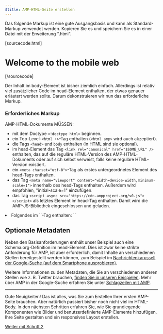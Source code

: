 ```yaml
---
$title: AMP-HTML-Seite erstellen
---
```


Das folgende Markup ist eine gute Ausgangsbasis und kann als Standard-Markup verwendet werden.
Kopieren Sie es und speichern Sie es in einer Datei mit der Erweiterung ".html".

[sourcecode:html]
<!doctype html>
<html amp lang="en">
  <head>
    <meta charset="utf-8">
    <title>Hello, AMPs</title>
    <link rel="canonical" href="http://example.ampproject.org/article-metadata.html" />
    <meta name="viewport" content="width=device-width,minimum-scale=1,initial-scale=1">
    <script type="application/ld+json">
      {
        "@context": "http://schema.org",
        "@type": "NewsArticle",
        "headline": "Open-source framework for publishing content",
        "datePublished": "2015-10-07T12:02:41Z",
        "image": [
          "logo.jpg"
        ]
      }
    </script>
    <style amp-boilerplate>body{-webkit-animation:-amp-start 8s steps(1,end) 0s 1 normal both;-moz-animation:-amp-start 8s steps(1,end) 0s 1 normal both;-ms-animation:-amp-start 8s steps(1,end) 0s 1 normal both;animation:-amp-start 8s steps(1,end) 0s 1 normal both}@-webkit-keyframes -amp-start{from{visibility:hidden}to{visibility:visible}}@-moz-keyframes -amp-start{from{visibility:hidden}to{visibility:visible}}@-ms-keyframes -amp-start{from{visibility:hidden}to{visibility:visible}}@-o-keyframes -amp-start{from{visibility:hidden}to{visibility:visible}}@keyframes -amp-start{from{visibility:hidden}to{visibility:visible}}</style><noscript><style amp-boilerplate>body{-webkit-animation:none;-moz-animation:none;-ms-animation:none;animation:none}</style></noscript>
    <script async src="https://cdn.ampproject.org/v0.js"></script>
  </head>
  <body>
    <h1>Welcome to the mobile web</h1>
  </body>
</html>
[/sourcecode]

Der Inhalt im body-Element ist bisher ziemlich einfach. Allerdings ist relativ viel zusätzlicher Code im head-Element enthalten, der etwas genauer erläutert werden sollte. Darum dekonstruieren wir nun das erforderliche Markup.

### Erforderliches Markup

AMP-HTML-Dokumente MÜSSEN:

  - mit dem Doctype `<!doctype html>` beginnen.
  - ein Top-Level-`<html ⚡>`-Tag enthalten (`<html amp>` wird auch akzeptiert).
  - die Tags `<head>` und `body` enthalten (in HTML sind sie optional).
  - im head-Element das Tag `<link rel="canonical" href="$SOME_URL" />` enthalten, das auf die reguläre HTML-Version des AMP-HTML-Dokuments oder auf sich selbst verweist, falls keine reguläre HTML-Version existiert.
  - ein `<meta charset="utf-8">`-Tag als erstes untergeordnetes Element des head-Tags enthalten.
  - das Tag `<meta name="viewport" content="width=device-width,minimum-scale=1">` innerhalb des head-Tags enthalten. Außerdem wird empfohlen, "initial-scale=1" einzufügen.
  - das Tag `<script async src="https://cdn.ampproject.org/v0.js"></script>` als letztes Element im head-Tag enthalten. Damit wird die AMP-JS-Bibliothek eingeschlossen und geladen.
  <li>Folgendes im `<head>`-Tag enthalten:
    `<style amp-boilerplate>body{-webkit-animation:-amp-start 8s steps(1,end) 0s 1 normal both;-moz-animation:-amp-start 8s steps(1,end) 0s 1 normal both;-ms-animation:-amp-start 8s steps(1,end) 0s 1 normal both;animation:-amp-start 8s steps(1,end) 0s 1 normal both}@-webkit-keyframes -amp-start{from{visibility:hidden}to{visibility:visible}}@-moz-keyframes -amp-start{from{visibility:hidden}to{visibility:visible}}@-ms-keyframes -amp-start{from{visibility:hidden}to{visibility:visible}}@-o-keyframes -amp-start{from{visibility:hidden}to{visibility:visible}}@keyframes -amp-start{from{visibility:hidden}to{visibility:visible}}</style><noscript><style amp-boilerplate>body{-webkit-animation:none;-moz-animation:none;-ms-animation:none;animation:none}</style></noscript>`

## Optionale Metadaten

Neben den Basisanforderungen enthält unser Beispiel auch eine Schema.org-Definition im head-Element. Dies ist zwar keine strikte Anforderung für AMP, ist aber erforderlich, damit Inhalte an verschiedenen Stellen bereitgestellt werden können, zum Beispiel im [Nachrichtenkarussell der Google-Suche (auf dem Smartphone ausprobieren)](https://g.co/ampdemo).

Weitere Informationen zu den Metadaten, die Sie an verschiedenen anderen Stellen wie z. B. Twitter brauchen, [finden Sie in unseren Beispielen](https://github.com/ampproject/amphtml/tree/master/examples/metadata-examples). Mehr über AMP in der Google-Suche erfahren Sie unter [Schlagzeilen mit AMP](https://developers.google.com/structured-data/carousels/top-stories).

<hr>

Gute Neuigkeiten! Das ist alles, was Sie zum Erstellen Ihrer ersten AMP-Seite brauchen. Aber natürlich passiert bisher noch nicht viel im HTML-Body. In den nächsten Schritten erfahren Sie, wie Sie grundlegende Komponenten wie Bilder und benutzerdefinierte AMP-Elemente hinzufügen, Ihre Seite gestalten und ein responsives Layout erstellen.

<a class="go-button button" href="/de/docs/tutorials/create/include_image.html">Weiter mit Schritt 2</a>
